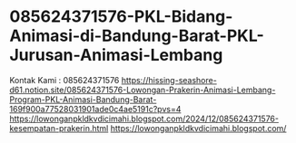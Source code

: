 # 085624371576-PKL-Bidang-Animasi-di-Bandung-Barat-PKL-Jurusan-Animasi-Lembang
Kontak Kami : 085624371576  https://hissing-seashore-d61.notion.site/085624371576-Lowongan-Prakerin-Animasi-Lembang-Program-PKL-Animasi-Bandung-Barat-169f900a77528031901ade0c4ae5191c?pvs=4  https://lowonganpkldkvdicimahi.blogspot.com/2024/12/085624371576-kesempatan-prakerin.html  https://lowonganpkldkvdicimahi.blogspot.com/
